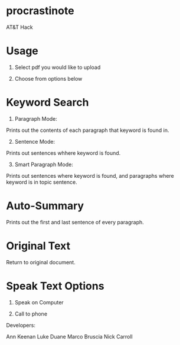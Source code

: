 # procrastinote
AT&amp;T Hack

Usage
==============================

1. Select pdf you would like to upload

2. Choose from options below

Keyword Search
==============================

1. Paragraph Mode:

Prints out the contents of each paragraph that keyword is found in.

2. Sentence Mode:

Prints out sentences whhere keyword is found.

3. Smart Paragraph Mode:

Prints out sentences where keyword is found, and paragraphs where keyword is in topic sentence.


Auto-Summary
==============================

Prints out the first and last sentence of every paragraph.

Original Text
===============================

Return to original document.


Speak Text Options
===============================

1. Speak on Computer

2. Call to phone


Developers:

Ann Keenan
Luke Duane
Marco Bruscia
Nick Carroll
